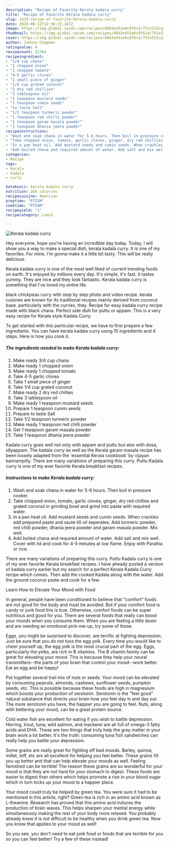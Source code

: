 ```yaml
---
description: "Recipe of Favorite Kerala kadala curry"
title: "Recipe of Favorite Kerala kadala curry"
slug: 1433-recipe-of-favorite-kerala-kadala-curry
date: 2020-08-12T12:38:25.247Z
image: https://img-global.cpcdn.com/recipes/d843e451e6c8f614/751x532cq70/kerala-kadala-curry-recipe-main-photo.jpg
thumbnail: https://img-global.cpcdn.com/recipes/d843e451e6c8f614/751x532cq70/kerala-kadala-curry-recipe-main-photo.jpg
cover: https://img-global.cpcdn.com/recipes/d843e451e6c8f614/751x532cq70/kerala-kadala-curry-recipe-main-photo.jpg
author: Johnny Chapman
ratingvalue: 4
reviewcount: 32764
recipeingredient:
- "3/4 cup chana"
- "1 chopped onion"
- "1 chopped tomato"
- "4-5 garlic cloves"
- "1 small piece of ginger"
- "1/4 cup grated coconut"
- "2 dry red chillies"
- "3 tablespoon oil"
- "1 teaspoon mustard seeds"
- "1 teaspoon cumin seeds"
- "to taste Salt"
- "1/2 teaspoon turmeric powder"
- "1 teaspoon red chilli powder"
- "1 teaspoon garam masala powder"
- "1 teaspoon dhania jeera powder"
recipeinstructions:
- "Wash and soak chana in water for 5-6 hours. Then boil in pressure cooker."
- "Take chopped onion, tomato, garlic cloves, ginger, dry red chillies and grated coconut in grinding bowl and grind into paste with required water."
- "In a pan heat oil. Add mustard seeds and cumin seeds. When crackles add prepared paste and saute till oil seperates. Add turmeric powder, red chilli powder, dhania jeera powder and garam masala powder. Mix well."
- "Add boiled chana and required amount of water. Add salt and mix well. Cover with lid and cook for 4-5 minutes at low flame. Enjoy with Paratha or rice."
categories:
- Recipe
tags:
- kerala
- kadala
- curry

katakunci: kerala kadala curry 
nutrition: 284 calories
recipecuisine: American
preptime: "PT21M"
cooktime: "PT54M"
recipeyield: "1"
recipecategory: Lunch

---
```



![Kerala kadala curry](https://img-global.cpcdn.com/recipes/d843e451e6c8f614/751x532cq70/kerala-kadala-curry-recipe-main-photo.jpg)

Hey everyone, hope you're having an incredible day today. Today, I will show you a way to make a special dish, kerala kadala curry. It is one of my favorites. For mine, I'm gonna make it a little bit tasty. This will be really delicious.

Kerala kadala curry is one of the most well liked of current trending foods on earth. It's enjoyed by millions every day. It's simple, it's fast, it tastes yummy. They are nice and they look fantastic. Kerala kadala curry is something that I've loved my entire life.

black chickpeas curry with step by step photo and video recipe. kerala cuisines are known for its traditional recipes mainly derived from coconut base. particularly with the curries, they. Recipe for easy kadala curry recipe made with black chana. Perfect side dish for puttu or appam. This is a very easy recipe for Kerala style Kadala Curry.


To get started with this particular recipe, we have to first prepare a few ingredients. You can have kerala kadala curry using 15 ingredients and 4 steps. Here is how you cook it.

<!--inarticleads1-->

##### The ingredients needed to make Kerala kadala curry:

1. Make ready 3/4 cup chana
1. Make ready 1 chopped onion
1. Make ready 1 chopped tomato
1. Take 4-5 garlic cloves
1. Take 1 small piece of ginger
1. Take 1/4 cup grated coconut
1. Make ready 2 dry red chillies
1. Take 3 tablespoon oil
1. Make ready 1 teaspoon mustard seeds
1. Prepare 1 teaspoon cumin seeds
1. Prepare to taste Salt
1. Take 1/2 teaspoon turmeric powder
1. Make ready 1 teaspoon red chilli powder
1. Get 1 teaspoon garam masala powder
1. Take 1 teaspoon dhania jeera powder


Kadala curry goes well not only with appam and puttu but also with dosa, idiyappam. The kadala curry as well as the Kerala garam masala recipe has been loosely adapted from the &#39;essential Kerala cookbook&#39; by vijayan kannampilly. There are many variations of preparing this curry. Puttu Kadala curry is one of my ever favorite Kerala breakfast recipes. 

<!--inarticleads2-->

##### Instructions to make Kerala kadala curry:

1. Wash and soak chana in water for 5-6 hours. Then boil in pressure cooker.
1. Take chopped onion, tomato, garlic cloves, ginger, dry red chillies and grated coconut in grinding bowl and grind into paste with required water.
1. In a pan heat oil. Add mustard seeds and cumin seeds. When crackles add prepared paste and saute till oil seperates. Add turmeric powder, red chilli powder, dhania jeera powder and garam masala powder. Mix well.
1. Add boiled chana and required amount of water. Add salt and mix well. Cover with lid and cook for 4-5 minutes at low flame. Enjoy with Paratha or rice.


There are many variations of preparing this curry. Puttu Kadala curry is one of my ever favorite Kerala breakfast recipes. I have already posted a version of kadala curry earlier but my search for a perfect Kerala Kadala Curry recipe which comes. Then add the cooked Kadala along with the water. Add the ground coconut paste and cook for a few. 

Learn How to Elevate Your Mood with Food


In general, people have been conditioned to believe that "comfort" foods are not good for the body and must be avoided. But if your comfort food is candy or junk food this is true. Otherwise, comfort foods can be super nutritious and good for you. There are several foods that really can boost your moods when you consume them. When you are feeling a little down and are needing an emotional pick-me-up, try some of these.

Eggs, you might be surprised to discover, are terrific at fighting depression. Just be sure that you do not toss the egg yolk. Every time you would like to cheer yourself up, the egg yolk is the most crucial part of the egg. Eggs, particularly the yolks, are rich in B vitamins. The B vitamin family can be great for elevating your mood. This is because they help your neural transmitters--the parts of your brain that control your mood--work better. Eat an egg and be happy!

Put together several trail mix of nuts or seeds. Your mood can be elevated by consuming peanuts, almonds, cashews, sunflower seeds, pumpkin seeds, etc. This is possible because these foods are high in magnesium which boosts your production of serotonin. Serotonin is the "feel good" natural substance that directs your brain how you feel day in and day out. The more serotonin you have, the happier you are going to feel. Nuts, along with bettering your mood, can be a great protein source.

Cold water fish are excellent for eating if you wish to battle depression. Herring, trout, tuna, wild salmon, and mackerel are all full of omega-3 fatty acids and DHA. These are two things that truly help the grey matter in your brain work a lot better. It's the truth: consuming tuna fish sandwiches can really help you battle your depression. 

Some grains are really great for fighting off bad moods. Barley, quinoa, millet, teff, etc are all excellent for helping you feel better. These grains fill you up better and that can help elevate your moods as well. Feeling famished can be terrible! The reason these grains are so wonderful for your mood is that they are not hard for your stomach to digest. These foods are easier to digest than others which helps promote a rise in your blood sugar which in turn kicks up your mood to a happier place.

Your mood could truly be helped by green tea. You were sure it had to be mentioned in this article, right? Green tea is rich in an amino acid known as L-theanine. Research has proved that this amino acid induces the production of brain waves. This helps sharpen your mental energy while simultaneously making the rest of your body more relaxed. You probably already knew it is not difficult to be healthy when you drink green tea. Now you know that applies to your mood as well!

So you see, you don't need to eat junk food or foods that are terrible for you so you can feel better! Try a few of these instead!

